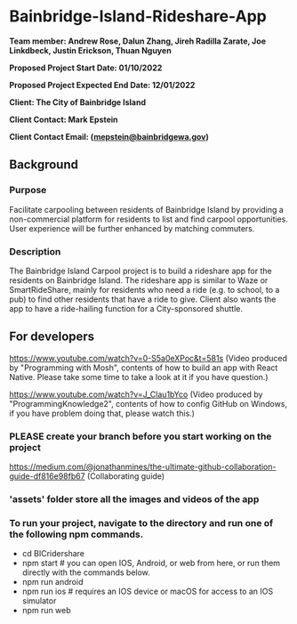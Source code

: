 # Bainbridge-Island-Rideshare-App

**Team member: Andrew Rose, Dalun Zhang, Jireh Radilla Zarate, Joe Linkdbeck, Justin Erickson, Thuan Nguyen**

**Proposed Project Start Date: 01/10/2022**

**Proposed Project Expected End Date: 12/01/2022**

**Client: The City of Bainbridge Island**

**Client Contact: Mark Epstein**

**Client Contact Email: (mepstein@bainbridgewa.gov)**



## Background

### Purpose

Facilitate carpooling between residents of Bainbridge Island by providing a non-commercial platform for residents to list and find carpool opportunities. User experience will be further enhanced by matching commuters.

### Description

The Bainbridge Island Carpool project is to build a rideshare app for the residents on Bainbridge Island. The rideshare app is similar to Waze or SmartRideShare, mainly for residents who need a ride (e.g. to school, to a pub) to find other residents that have a ride to give. Client also wants the app to have a ride-hailing function for a City-sponsored shuttle.


## For developers

https://www.youtube.com/watch?v=0-S5a0eXPoc&t=581s (Video produced by "Programming with Mosh", contents of how to build an app with React Native. Please take some time to take a look at it if you have question.)

https://www.youtube.com/watch?v=J_Clau1bYco (Video produced by "ProgrammingKnowledge2", contents of how to config GitHub on Windows, if you have problem doing that, please watch this.)

### **PLEASE** create your branch before you start working on the project

https://medium.com/@jonathanmines/the-ultimate-github-collaboration-guide-df816e98fb67 (Collaborating guide)

### 'assets' folder store all the images and videos of the app

### To run your project, navigate to the directory and run one of the following npm commands.
- cd BICridershare
- npm start   # you can open IOS, Android, or web from here, or run them directly with the commands below.
- npm run android
- npm run ios   # requires an IOS device or macOS for access to an IOS simulator
- npm run web



